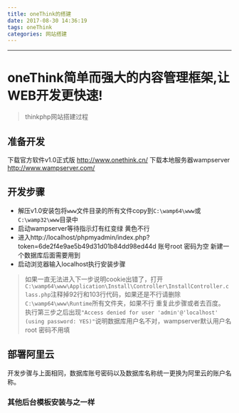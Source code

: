 ```yaml
---
title: oneThink的搭建
date: 2017-08-30 14:36:19
tags: oneThink
categories: 网站搭建
---
```

------

<!-- more -->

# oneThink简单而强大的内容管理框架,让WEB开发更快速!

> thinkphp网站搭建过程

## 准备开发

  下载官方软件v1.0正式版 http://www.onethink.cn/
  下载本地服务器wampserver http://www.wampserver.com/

## 开发步骤

* 解压v1.0安装包将`www`文件目录的所有文件copy到`C:\wamp64\www`或`C:\wamp32\www`目录中
* 启动wampserver等待指示灯有红变绿 黄色不行
* 进入http://localhost/phpmyadmin/index.php?token=6de2f4e9ae5b49d31d01b84dd98ed44d 账号root 密码为空 新建一个数据库后面需要用到
* 启动浏览器输入localhost执行安装步骤
> 如果一直无法进入下一步说明cookie出错了，打开`C:\wamp64\www\Application\Install\Controller\InstallController.class.php`注释掉92行和103行代码，如果还是不行请删除`C:\wamp64\www\Runtime`所有文件夹，如果不行 重复此步骤或者去百度。
> 执行第三步之后出现`"Access denied for user 'admin'@'localhost' (using password: YES)"`说明数据库用户名不对，wampserver默认用户名 root 密码不用填

## 部署阿里云

开发步骤与上面相同，数据库账号密码以及数据库名称统一更换为阿里云的账户名称。


### 其他后台模板安装与之一样
